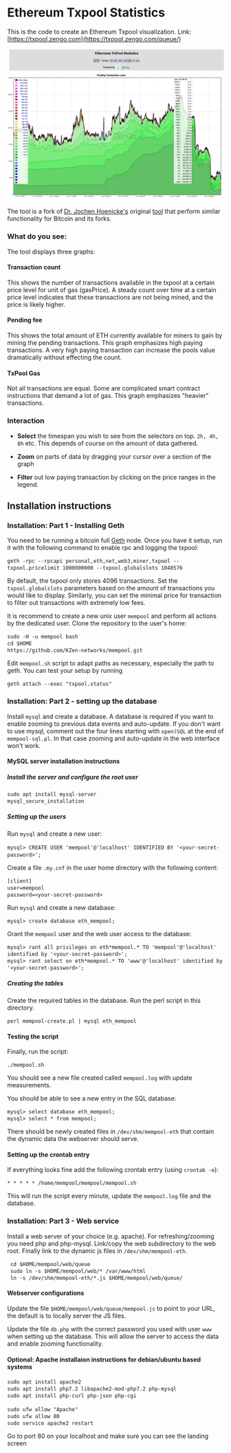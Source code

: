 # Ethereum Txpool Statistics

This is the code to create an Ethereum Txpool visualization. Link: [https://txpool.zengo.com](https://txpool.zengo.com/queue/)

![Txpool visualization](Demo.png?raw=true 'Txpool visualization')

The tool is a fork of [Dr. Jochen Hoenicke's](https://jochen-hoenicke.de) original [tool](https://github.com/jhoenicke/mempool) that perform similar functionality for Bitcoin and its forks.

### What do you see:

The tool displays three graphs:

#### Transaction count

This shows the number of transactions available in the txpool at a certain price level for unit of gas (gasPrice).
A steady count over time at a certain price level indicates that these transactions are not being mined, and the price is likely higher.

#### Pending fee

This shows the total amount of ETH currently available for miners to gain by mining the pending transactions.
This graph emphasizes high paying transactions. A very high paying transaction can increase the pools value dramatically without effecting the count.

#### TxPool Gas

Not all transactions are equal. Some are complicated smart contract instructions that demand a lot of gas.
This graph emphasizes "heavier" transactions.

### Interaction

- **Select** the timespan you wish to see from the selectors on top. `2h, 4h, 8h` etc.
  This depends of course on the amount of data gathered.

- **Zoom** on parts of data by dragging your cursor over a section of the graph

- **Filter** out low paying transaction by clicking on the price ranges in the legend.

## Installation instructions

### Installation: Part 1 - Installing Geth

You need to be running a bitcoin full [Geth](https://github.com/ethereum/go-ethereum) node.
Once you have it setup, run it with the following command to enable rpc and logging the txpool:

```
geth -rpc --rpcapi personal,eth,net,web3,miner,txpool --txpool.pricelimit 1000000000 --txpool.globalslots 1048576
```

By default, the txpool only stores 4096 transactions. Set the `txpool.globalslots` parameters based on the amount of transactions you would like to display.
Similarly, you can set the minimal price for transaction to filter out transactions with extremely low fees.

It is recommend to create a new unix user `mempool` and perform all actions by the dedicated user.
Clone the repository to the user's home:

```
sudo -H -u mempool bash
cd $HOME
https://github.com/KZen-networks/mempool.git
```

Edit `mempool.sh` script to adapt paths as necessary, especially the path to geth.
You can test your setup by running

```
geth attach --exec "txpool.status"
```

### Installation: Part 2 - setting up the database

Install `mysql` and create a database.
A database is required if you want to enable zooming to previous data events and auto-update.
If you don't want to use mysql, comment out the four lines starting with `open(SQL` at the end of
`mempool-sql.pl`.
In that case zooming and auto-update in the web interface won't work.

#### MySQL server installation instructions

##### Install the server and configure the root user

```
sudo apt install mysql-server
mysql_secure_installation
```

##### Setting up the users

Run `mysql` and create a new user:

`mysql> CREATE USER 'mempool'@'localhost' IDENTIFIED BY '<your-secret-password>';`

Create a file `.my.cnf` in the user home directory with the following content:

```
[client]
user=mempool
password=<your-secret-password>
```

Run `mysql` and create a new database:

```
mysql> create database eth_mempool;
```

Grant the `mempool` user and the web user access to the database:

```
mysql> rant all privileges on eth*mempool.* TO 'mempool'@'localhost' identified by '<your-secret-password>';
mysql> rant select on eth*mempool.* TO 'www'@'localhost' identified by '<your-secret-password>';
```

##### Creating the tables

Create the required tables in the database. Run the perl script in this directory.

```
perl mempool-create.pl | mysql eth_mempool
```

#### Testing the script

Finally, run the script:

```
./mempool.sh
```

You should see a new file created called `mempool.log` with update measurements.

You should be able to see a new entry in the SQL database:

```
mysql> select database eth_mempool;
mysql> select * from mempool;
```

There should be newly created files in `/dev/shm/mempool-eth` that contain the dynamic data the
webserver should serve.

#### Setting up the crontab entry

If everything looks fine add the following crontab entry (using `crontab -e`):

```
* * * * * /home/mempool/mempool/mempool.sh
```

This will run the script every minute, update the `mempool.log` file and the database.

### Installation: Part 3 - Web service

Install a web server of your choice (e.g. apache).
For refreshing/zooming you need php and php-mysql.
Link/copy the web subdirectory to the web root.
Finally link to the dynamic js files in `/dev/shm/mempool-eth`.

```
 cd $HOME/mempool/web/queue
 sudo ln -s $HOME/mempool/web/* /var/www/html
 ln -s /dev/shm/mempool-eth/*.js $HOME/mempool/web/queue/
```

#### Webserver configurations

Update the file `$HOME/mempool/web/queue/mempool.js` to point to your URL, the default is to locally server the JS files.

Update the file `db.php` with the correct password you used with user `www` when setting up the database.
This will allow the server to access the data and enable zooming functionality.

#### Optional: Apache installaion instructions for debian/ubuntu based systems

```
sudo apt install apache2
sudo apt install php7.2 libapache2-mod-php7.2 php-mysql
sudo apt install php-curl php-json php-cgi

sudo ufw allow "Apache"
sudo ufw allow 80
sudo service apache2 restart
```

Go to port 80 on your localhost and make sure you can see the landing screen
